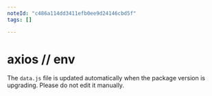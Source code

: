 ```yaml
---
noteId: "c486a114dd3411efb0ee9d24146cbd5f"
tags: []

---
```


# axios // env

The `data.js` file is updated automatically when the package version is upgrading. Please do not edit it manually.
